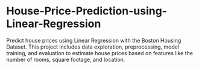 # House-Price-Prediction-using-Linear-Regression
Predict house prices using Linear Regression with the Boston Housing Dataset. This project includes data exploration, preprocessing, model training, and evaluation to estimate house prices based on features like the number of rooms, square footage, and location.

